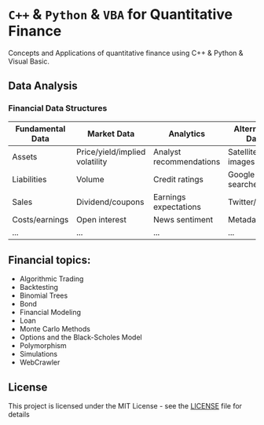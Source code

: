 # `C++` & `Python` & `VBA` for Quantitative Finance
Concepts and Applications of quantitative finance using C++ & Python & Visual Basic.

## Data Analysis
### Financial Data Structures

**Fundamental Data** | **Market Data** | **Analytics** | **Alternative Data**
-------------------- | --------------- | ------------- | --------------------
Assets | Price/yield/implied volatility | Analyst recommendations | Satellite/CCTV images
Liabilities | Volume | Credit ratings | Google searches
Sales | Dividend/coupons | Earnings expectations | Twitter/chats
Costs/earnings | Open interest | News sentiment | Metadata
... | ... | ... | ...




## Financial topics: 

- Algorithmic Trading
- Backtesting
- Binomial Trees
- Bond 
- Financial Modeling
- Loan
- Monte Carlo Methods
- Options and the Black-Scholes Model
- Polymorphism
- Simulations
- WebCrawler


## License
This project is licensed under the MIT License - see the [LICENSE](LICENSE) file for details
